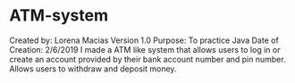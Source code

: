 # ATM-system
Created by: Lorena Macias
Version 1.0
Purpose: To practice Java
Date of Creation: 2/6/2019 
 I made a ATM like system that allows users to log in or create an account provided by their bank account number and pin number. Allows users to withdraw and deposit money. 
